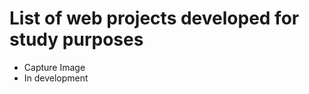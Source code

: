 # List of web projects developed for study purposes
 <ul>
  <li>Capture Image</>
  <li> In development</li>
 </ul>
